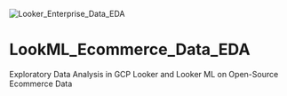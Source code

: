 ![Looker_Enterprise_Data_EDA](https://user-images.githubusercontent.com/100870737/188104569-b887442c-f3ad-4e25-ab30-342cbe8ef655.png)

# LookML_Ecommerce_Data_EDA
Exploratory Data Analysis in GCP Looker and Looker ML on Open-Source Ecommerce Data
